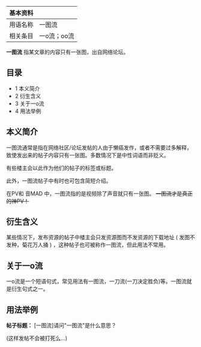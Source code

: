 |  **基本资料**  ||
|---|---|
|用语名称  |  一图流   |
|相关条目  |  一o流；oo流   |
  
**一图流** 指某文章的内容只有一张图，出自网络论坛。

##  目录

  * 1  本义简介 
  * 2  衍生含义 
  * 3  关于一o流 
  * 4  用法举例 

##  本义简介

一图流通常是指在网络社区/论坛发帖的人由于懒癌发作，或者不需要过多解释，致使发出来的帖子内容只有一张图。多数情况下是中性词语而非贬义。

有些楼主会以此作为他们的帖子的标签或标题。

此外，一图流帖子中有时也可包含简短介绍。

在PV和  音MAD  中，一图流指的是视频除了声音就只有一张图。 ~~一图流才是真正的神PV！~~

##  衍生含义

某些情况下，发布资源的帖子中楼主会只发资源图而不发资源的下载地址  (  发图不发种，菊花万人捅  )  ，这种帖子也可被称作一图流，但此用法不常用。

##  关于一o流

一o流是一个短语句式，常见用法有一图流，一刀流(一刀决定胜负)等。一图流就是衍生句式之一。

##  用法举例

**帖子标题：** [一图流]请问"一图流"是什么意思？

(这样发帖不会被打死么...)

